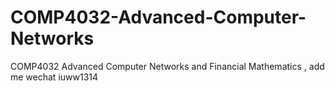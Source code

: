 # COMP4032-Advanced-Computer-Networks
COMP4032 Advanced Computer Networks and Financial Mathematics , add me wechat iuww1314
